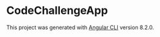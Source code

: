 # CodeChallengeApp

This project was generated with [Angular CLI](https://github.com/angular/angular-cli) version 8.2.0.
